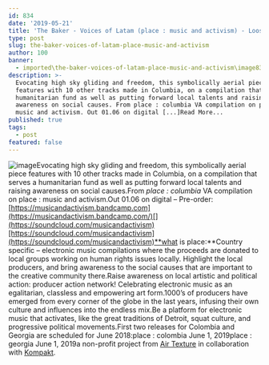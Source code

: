 ```yaml
---
id: 834
date: '2019-05-21'
title: 'The Baker - Voices of Latam (place : music and activism) - Loose Lips'
type: post
slug: the-baker-voices-of-latam-place-music-and-activism
author: 100
banner:
  - imported\the-baker-voices-of-latam-place-music-and-activism\image834.jpeg
description: >-
  Evocating high sky gliding and freedom, this symbolically aerial piece
  features with 10 other tracks made in Columbia, on a compilation that serves a
  humanitarian fund as well as putting forward local talents and raising
  awareness on social causes. From place : columbia VA compilation on place :
  music and activism. Out 01.06 on digital [...]Read More...
published: true
tags:
  - post
featured: false
---
```

![image](../imported\the-baker-voices-of-latam-place-music-and-activism\image834.jpeg)Evocating high sky gliding and freedom, this symbolically aerial piece features with 10 other tracks made in Columbia, on a compilation that serves a humanitarian fund as well as putting forward local talents and raising awareness on social causes.From _place : columbia_ VA compilation on place : music and activism.Out 01.06 on digital – Pre-order: [](https://musicandactivism.bandcamp.com/)[https://musicandactivism.bandcamp.com](https://musicandactivism.bandcamp.com/)[](https://soundcloud.com/musicandactivism)[https://soundcloud.com/musicandactivism](https://soundcloud.com/musicandactivism)**what is place:**Country specific – electronic music compilations where the proceeds are donated to local groups working on human rights issues locally. Highlight the local producers, and bring awareness to the social causes that are important to the creative community there.Raise awareness on local artistic and political action: producer action network! Celebrating electronic music as an egalitarian, classless and empowering art form.1000’s of producers have emerged from every corner of the globe in the last years, infusing their own culture and influences into the endless mix.Be a platform for electronic music that activates, like the great traditions of Detroit, squat culture, and progressive political movements.First two releases for Colombia and Georgia are scheduled for June 2018:place : colombia June 1, 2019place : georgia June 1, 2019a non-profit project from [Air Texture](https://stores.airtexture.com/) in collaboration with [Kompakt](https://kompakt.fm/).